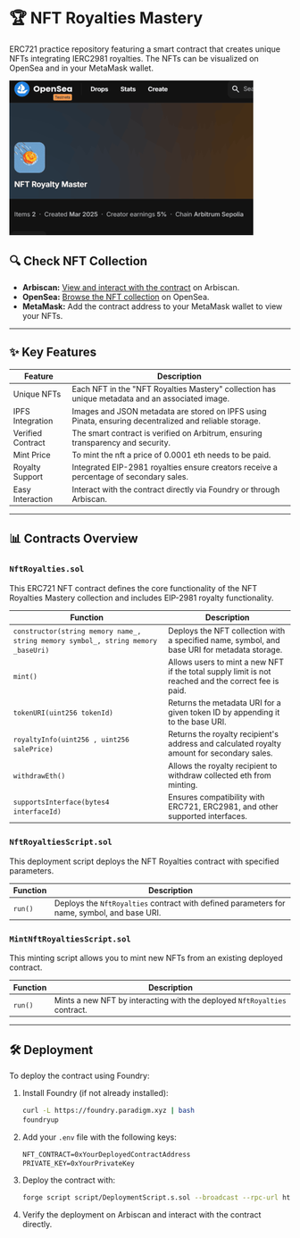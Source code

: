 # 🏆 NFT Royalties Mastery

ERC721 practice repository featuring a smart contract that creates unique NFTs integrating IERC2981 royalties. The NFTs can be visualized on OpenSea and in your MetaMask wallet.

![NFT Royalties Mastery](./public/openaseaNft.png)

## 🔍 Check NFT Collection

- **Arbiscan:** [View and interact with the contract](https://sepolia.arbiscan.io/address/0xA4b3f7783E1a48A5D06df273Ba00D7F6D40B0291) on Arbiscan.
- **OpenSea:** [Browse the NFT collection](https://testnets.opensea.io/collection/nft-royalty-master) on OpenSea.
- **MetaMask:** Add the contract address to your MetaMask wallet to view your NFTs.

---

## ✨ Key Features

| **Feature**       | **Description**                                                                                        |
| ----------------- | ------------------------------------------------------------------------------------------------------ |
| Unique NFTs       | Each NFT in the "NFT Royalties Mastery" collection has unique metadata and an associated image.        |
| IPFS Integration  | Images and JSON metadata are stored on IPFS using Pinata, ensuring decentralized and reliable storage. |
| Verified Contract | The smart contract is verified on Arbitrum, ensuring transparency and security. 
| Mint Price   | To mint the nft a price of 0.0001 eth needs to be paid.                        |
| Royalty Support   | Integrated EIP-2981 royalties ensure creators receive a percentage of secondary sales.                 |
| Easy Interaction  | Interact with the contract directly via Foundry or through Arbiscan.                                   |

---

## 📊 Contracts Overview

### `NftRoyalties.sol`

This ERC721 NFT contract defines the core functionality of the NFT Royalties Mastery collection and includes EIP-2981 royalty functionality.

| **Function**                                | **Description**                                                                               |
|---------------------------------------------|-------------------------------------------------------------------------------------------------|
| `constructor(string memory name_, string memory symbol_, string memory _baseUri)` | Deploys the NFT collection with a specified name, symbol, and base URI for metadata storage.     |
| `mint()`                                    | Allows users to mint a new NFT if the total supply limit is not reached and the correct fee is paid. |
| `tokenURI(uint256 tokenId)`                 | Returns the metadata URI for a given token ID by appending it to the base URI.                   |
| `royaltyInfo(uint256 , uint256 salePrice)`  | Returns the royalty recipient's address and calculated royalty amount for secondary sales.        |
| `withdrawEth()`                             | Allows the royalty recipient to withdraw collected eth from minting.                |
| `supportsInterface(bytes4 interfaceId)`     | Ensures compatibility with ERC721, ERC2981, and other supported interfaces.                        |

### `NftRoyaltiesScript.sol`

This deployment script deploys the NFT Royalties contract with specified parameters.

| **Function**                                | **Description**                                                                               |
|---------------------------------------------|-------------------------------------------------------------------------------------------------|
| `run()`                                     | Deploys the `NftRoyalties` contract with defined parameters for name, symbol, and base URI.    |

### `MintNftRoyaltiesScript.sol`

This minting script allows you to mint new NFTs from an existing deployed contract.

| **Function**                                | **Description**                                                                               |
|---------------------------------------------|-------------------------------------------------------------------------------------------------|
| `run()`                                     | Mints a new NFT by interacting with the deployed `NftRoyalties` contract.                         |

---

## 🛠️ Deployment

To deploy the contract using Foundry:

1. Install Foundry (if not already installed):
   ```bash
   curl -L https://foundry.paradigm.xyz | bash
   foundryup
   ```
2. Add your `.env` file with the following keys:
   ```env
   NFT_CONTRACT=0xYourDeployedContractAddress
   PRIVATE_KEY=0xYourPrivateKey
   ```
3. Deploy the contract with:
   ```bash
   forge script script/DeploymentScript.s.sol --broadcast --rpc-url https://arbitrum-rpc-url
   ```
4. Verify the deployment on Arbiscan and interact with the contract directly.


